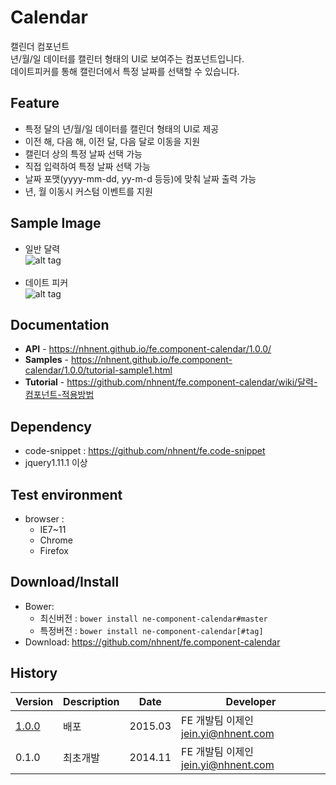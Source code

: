 Calendar
======================
캘린더 컴포넌트<br>
년/월/일 데이터를 캘린터 형태의 UI로 보여주는 컴포넌트입니다.<br>
데이트피커를 통해 캘린더에서 특정 날짜를 선택할 수 있습니다.

## Feature
* 특정 달의 년/월/일 데이터를 캘린더 형태의 UI로 제공
* 이전 해, 다음 해, 이전 달, 다음 달로 이동을 지원
* 캘린더 상의 특정 날짜 선택 가능
* 직접 입력하여 특정 날짜 선택 가능
* 날짜 포맷(yyyy-mm-dd, yy-m-d 등등)에 맞춰 날짜 출력 가능
* 년, 월 이동시 커스텀 이벤트를 지원

## Sample Image
* 일반 달력<br>
![alt tag](https://nhnent.github.io/fe.component-calendar/calendar.png)<br><br>
* 데이트 피커<br>
![alt tag](https://nhnent.github.io/fe.component-calendar/picker.png)


## Documentation
* **API** - https://nhnent.github.io/fe.component-calendar/1.0.0/
* **Samples** - https://nhnent.github.io/fe.component-calendar/1.0.0/tutorial-sample1.html
* **Tutorial** - https://github.com/nhnent/fe.component-calendar/wiki/달력-컴포넌트-적용방법

## Dependency
* code-snippet : https://github.com/nhnent/fe.code-snippet
* jquery1.11.1 이상

## Test environment
* browser :
   * IE7~11
   * Chrome
   * Firefox

## Download/Install
* Bower:
   * 최신버전 : `bower install ne-component-calendar#master`
   * 특정버전 : `bower install ne-component-calendar[#tag]`
* Download: https://github.com/nhnent/fe.component-calendar

## History
| Version | Description | Date | Developer |
| ---- | ---- | ---- | ---- |
| <a href="https://nhnent.github.io/fe.component-calendar/1.0.0/">1.0.0</a> | 배포 | 2015.03 | FE 개발팀 이제인 <jein.yi@nhnent.com> |
| 0.1.0 | 최초개발 | 2014.11 | FE 개발팀 이제인 <jein.yi@nhnent.com> |
